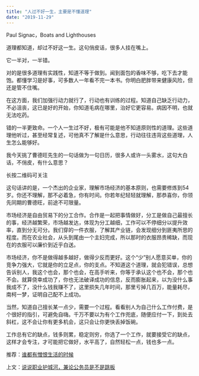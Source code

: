 ```yaml
---
title: "人过不好一生，主要是不懂道理"
date: "2019-11-29"
---
```


Paul Signac，Boats and Lighthouses

  

道理都知道，却过不好这一生。这句俏皮话，很多人挂在嘴上。  

  

它一半对，一半错。

  

对的是很多道理有实践性，知道不等于做到。闻到面包的香味不够，吃下去才能饱。都懂学习是好事，可多数人一年看不完一本书。你明白肥胖带来健康风险，但还是管不住嘴。

  

在这方面，我们加强行动力就行了，行动也有训练的过程。知道自己缺乏行动力，不必沮丧，这已是好的开始，你知道毛病在哪里，治好它更容易。病因不明，也就无法吃药。

  

错的一半更致命。一个人一生过不好，极有可能是他不知道原则性的道理。这些道理他听过，甚至经常复述，可他真不了解是什么意思，行动往往违背这些道理，人生怎么能够好。

  

我今天挑了曹德旺先生的一句话做为一句日历，很多人或许一头雾水，这句大白话，不俏皮，有什么意思？

  

长按二维码可关注

  

这句话讲的是，一个杰出的企业家，理解市场经济的基本原则，也需要修炼到54岁。你还不理解，那不必着急，你有时间。你若年纪轻轻就理解，那恭喜你，你领先同期的曹德旺，前途不可限量。

  

市场经济是自由贸易下的分工合作。合作是一起把事情做好，分工是做自己最擅长的事，经济越繁荣，市场越发达，体现为分工越细，工作可以不停细分以提升效率，直到分无可分。我们穿的一件衣服，了解其产业链，会发现细分到匪夷所思的程度。而在农业社会，从头到尾由一个主妇完成，所以那时的衣服昂贵稀缺，而现在的衣服可以廉价到近乎白送。

  

市场经济，你不是做得越多越好，做得少反而更好。这个“少”别人愿意买单，你的竞争力强大，它就是你的立足点，你的支点。不知道这个道理，就会犯错误，总想告诉别人，我这个也会，那个也会，在高手听来，你等于承认这个也不会，那个也不会。就算侥幸成功了，你也无法破译成功的信息，反而膨胀起来，以为没什么事我成不了，没什么钱我赚不了，这里损失几年时间，那里亏掉几百万，能量耗尽，南柯一梦，证明自己配不上成功。

  

当然，知道自己擅长某一点少，需要一个过程。看看别人为自己什么工作付费，是个很好的指引，可避免自嗨。千万不要以为有个工作兜底，随便应付一下，到处去斜杠，这不会让你有更多机会，这只会让你更快丢掉饭碗。  

  

工作总有它的缺点，钱多则累，稳定则穷，你选了一个工作，就要接受它的缺点，这样才会专注，才可能把它做好，水平高了，自然轻松一点，钱也多一点。

  

推荐：[谁都有憎恨生活的时候](http://mp.weixin.qq.com/s?__biz=MjM5NDU0Mjk2MQ==&mid=2651623178&idx=1&sn=5b832040ba5af50104fea14a675ea91d&chksm=bd7e0b148a098202e9323b0e5657d83ac7dd4f0d8ce39f8a134b6b22db60468741293b2d5c01&scene=21#wechat_redirect)  

上文：[说说职业护城河，兼论公务员是不是跳板](http://mp.weixin.qq.com/s?__biz=MjM5NDU0Mjk2MQ==&mid=2651636323&idx=1&sn=65e860e9be7c2c7f852041d4f866d873&chksm=bd7e467d8a09cf6b8c1f78b860f1edda5a1372f8aa6ec6a248814d02a189a582157cf89656c1&scene=21#wechat_redirect)
